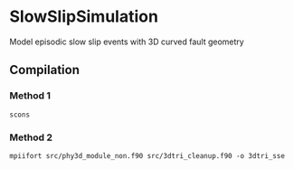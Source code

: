 # SlowSlipSimulation
Model episodic slow slip events with 3D curved fault geometry

## Compilation

### Method 1
``
scons
``

### Method 2

``
mpiifort src/phy3d_module_non.f90 src/3dtri_cleanup.f90 -o 3dtri_sse
``

